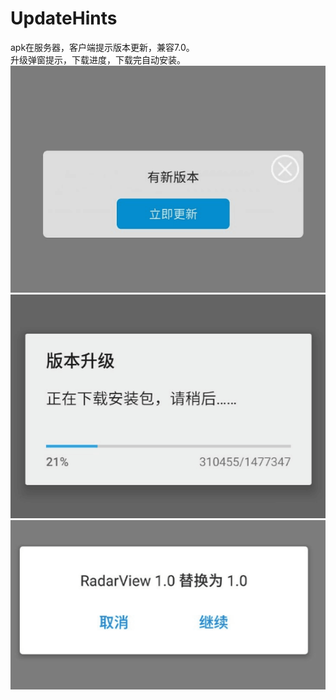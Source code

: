 # UpdateHints
apk在服务器，客户端提示版本更新，兼容7.0。 <br> 
  升级弹窗提示，下载进度，下载完自动安装。
![](https://github.com/Glorylan/UpdateHints/blob/master/1.png)</br>
![](https://github.com/Glorylan/UpdateHints/blob/master/2.png)</br>
![](https://github.com/Glorylan/UpdateHints/blob/master/3.png)</br>
 
  
 
